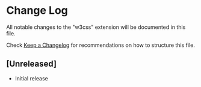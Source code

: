 # Change Log

All notable changes to the "w3css" extension will be documented in this file.

Check [Keep a Changelog](http://keepachangelog.com/) for recommendations on how to structure this file.

## [Unreleased]

- Initial release